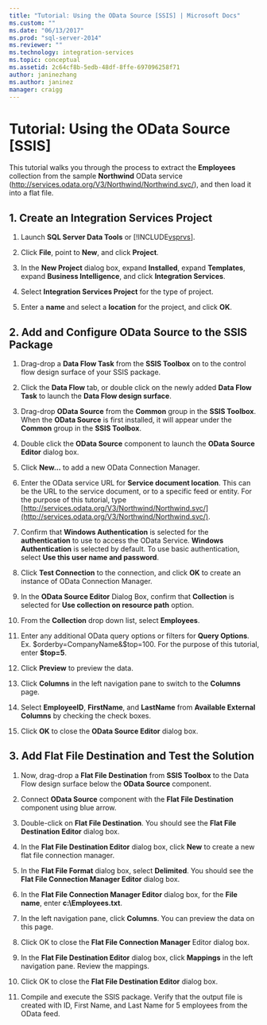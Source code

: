 ```yaml
---
title: "Tutorial: Using the OData Source [SSIS] | Microsoft Docs"
ms.custom: ""
ms.date: "06/13/2017"
ms.prod: "sql-server-2014"
ms.reviewer: ""
ms.technology: integration-services
ms.topic: conceptual
ms.assetid: 2c64cf8b-5edb-48df-8ffe-697096258f71
author: janinezhang
ms.author: janinez
manager: craigg
---
```

# Tutorial: Using the OData Source [SSIS]
  This tutorial walks you through the process to extract the **Employees** collection from the sample **Northwind** OData service (http://services.odata.org/V3/Northwind/Northwind.svc/), and then load it into a flat file.  
  
## 1. Create an Integration Services Project  
  
1.  Launch **SQL Server Data Tools** or [!INCLUDE[vsprvs](../../includes/vsprvs-md.md)].  
  
2.  Click **File**, point to **New**, and click **Project**.  
  
3.  In the **New Project** dialog box, expand **Installed**, expand **Templates**, expand **Business Intelligence**, and click **Integration Services**.  
  
4.  Select **Integration Services Project** for the type of project.  
  
5.  Enter a **name** and select a **location** for the project, and click **OK**.  
  
## 2. Add and Configure OData Source to the SSIS Package  
  
1.  Drag-drop a **Data Flow Task** from the **SSIS Toolbox** on to the control flow design surface of your SSIS package.  
  
2.  Click the **Data Flow** tab, or double click on the newly added **Data Flow Task** to launch the **Data Flow design surface**.  
  
3.  Drag-drop **OData Source** from the **Common** group in the **SSIS Toolbox**. When the **OData Source** is first installed, it will appear under the **Common** group in the **SSIS Toolbox**.  
  
4.  Double click the **OData Source** component to launch the **OData Source Editor** dialog box.  
  
5.  Click **New...** to add a new OData Connection Manager.  
  
6.  Enter the OData service URL for **Service document location**. This can be the URL to the service document, or to a specific feed or entity. For the purpose of this tutorial, type [http://services.odata.org/V3/Northwind/Northwind.svc/](http://services.odata.org/V3/Northwind/Northwind.svc/).  
  
7.  Confirm that **Windows Authentication** is selected for the **authentication** to use to access the OData Service. **Windows Authentication** is selected by default. To use basic authentication, select **Use this user name and password**.  
  
8.  Click **Test Connection** to the connection, and click **OK** to create an instance of OData Connection Manager.  
  
9. In the **OData Source Editor** Dialog Box, confirm that **Collection** is selected for **Use collection on resource path** option.  
  
10. From the **Collection** drop down list, select **Employees**.  
  
11. Enter any additional OData query options or filters for **Query Options**. Ex. $orderby=CompanyName&$top=100. For the purpose of this tutorial, enter **$top=5**.  
  
12. Click **Preview** to preview the data.  
  
13. Click **Columns** in the left navigation pane to switch to the **Columns** page.  
  
14. Select **EmployeeID**, **FirstName**, and **LastName** from **Available External Columns** by checking the check boxes.  
  
15. Click **OK** to close the **OData Source Editor** dialog box.  
  
## 3. Add Flat File Destination and Test the Solution  
  
1.  Now, drag-drop a **Flat File Destination** from **SSIS Toolbox** to the Data Flow design surface below the **OData Source** component.  
  
2.  Connect **OData Source** component with the **Flat File Destination** component using blue arrow.  
  
3.  Double-click on **Flat File Destination**. You should see the **Flat File Destination Editor** dialog box.  
  
4.  In the **Flat File Destination Editor** dialog box, click **New** to create a new flat file connection manager.  
  
5.  In the **Flat File Format** dialog box, select **Delimited**. You should see the **Flat File Connection Manager Editor** dialog box.  
  
6.  In the **Flat File Connection Manager Editor** dialog box, for the **File name**, enter **c:\Employees.txt**.  
  
7.  In the left navigation pane, click **Columns**. You can preview the data on this page.  
  
8.  Click OK to close the **Flat File Connection Manager** Editor dialog box.  
  
9. In the **Flat File Destination Editor** dialog box, click **Mappings** in the left navigation pane. Review the mappings.  
  
10. Click OK to close the **Flat File Destination Editor** dialog box.  
  
11. Compile and execute the SSIS package. Verify that the output file is created with ID, First Name, and Last Name for 5 employees from the OData feed.  
  
  
